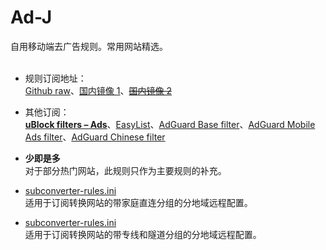 # Ad-J
自用移动端去广告规则。常用网站精选。<br><br>

- 规则订阅地址：<br>
[Github raw](https://raw.githubusercontent.com/jk278/Ad-J/main/Ad-J.txt)、[国内镜像 1](https://raw.gitmirror.com/jk278/Ad-J/main/Ad-J.txt)、~~[国内镜像 2](https://raw.fastgit.org/jk278/Ad-J/main/Ad-J.txt)~~

- 其他订阅：<br>
**[uBlock filters – Ads](https://ublockorigin.github.io/uAssetsCDN/filters/filters.min.txt)**、[EasyList](https://easylist.to/easylist/easylist.txt)、[AdGuard Base filter](https://filters.adtidy.org/extension/ublock/filters/2_without_easylist.txt)、[AdGuard Mobile Ads filter](https://filters.adtidy.org/extension/ublock/filters/11.txt)、[AdGuard Chinese filter](https://filters.adtidy.org/extension/ublock/filters/224.txt)

- **少即是多**<br>
对于部分热门网站，此规则只作为主要规则的补充。

- [subconverter-rules.ini](https://raw.githubusercontent.com/jk278/Ad-J/refs/heads/main/subconverter-rules-zhilian.ini)<br>
适用于订阅转换网站的带家庭直连分组的分地域远程配置。
- [subconverter-rules.ini](https://raw.githubusercontent.com/jk278/Ad-J/refs/heads/main/subconverter-rules-zhuanxian.ini)<br>
适用于订阅转换网站的带专线和隧道分组的分地域远程配置。
